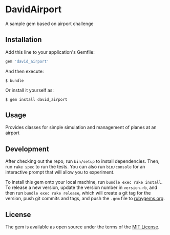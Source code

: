 # DavidAirport

A sample gem based on airport challenge

## Installation

Add this line to your application's Gemfile:

```ruby
gem 'david_airport'
```

And then execute:

    $ bundle

Or install it yourself as:

    $ gem install david_airport

## Usage

Provides classes for simple simulation and management of planes at an airport


## Development

After checking out the repo, run `bin/setup` to install dependencies. Then, run `rake spec` to run the tests. You can also run `bin/console` for an interactive prompt that will allow you to experiment.

To install this gem onto your local machine, run `bundle exec rake install`. To release a new version, update the version number in `version.rb`, and then run `bundle exec rake release`, which will create a git tag for the version, push git commits and tags, and push the `.gem` file to [rubygems.org](https://rubygems.org).

## License

The gem is available as open source under the terms of the [MIT License](http://opensource.org/licenses/MIT).

